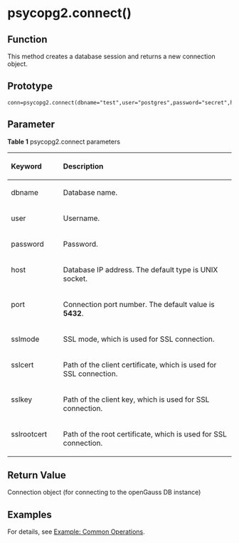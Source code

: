 # psycopg2.connect\(\)<a name="EN-US_TOPIC_0000001127193505"></a>

## Function<a name="section5708152714306"></a>

This method creates a database session and returns a new connection object.

## Prototype<a name="section441681310810"></a>

```
conn=psycopg2.connect(dbname="test",user="postgres",password="secret",host="127.0.0.1",port="5432")
```

## Parameter<a name="en-us_topic_0237120432_en-us_topic_0059778852_s1c9b27937d964eaba00ae77fe1cd2c71"></a>

**Table  1**  psycopg2.connect parameters

<a name="en-us_topic_0237120432_en-us_topic_0059778852_t82b61d38241342ffa2c83b3e50393841"></a>
<table><thead align="left"><tr id="en-us_topic_0237120432_en-us_topic_0059778852_r3ec068cec36347ccb83a7f18cf131215"><th class="cellrowborder" valign="top" width="23.27%" id="mcps1.2.3.1.1"><p id="en-us_topic_0237120432_en-us_topic_0059778852_a44a45da69b324aa4b5c1187191ec5c77"><a name="en-us_topic_0237120432_en-us_topic_0059778852_a44a45da69b324aa4b5c1187191ec5c77"></a><a name="en-us_topic_0237120432_en-us_topic_0059778852_a44a45da69b324aa4b5c1187191ec5c77"></a><strong id="b1618611144611"><a name="b1618611144611"></a><a name="b1618611144611"></a>Keyword</strong></p>
</th>
<th class="cellrowborder" valign="top" width="76.73%" id="mcps1.2.3.1.2"><p id="en-us_topic_0237120432_en-us_topic_0059778852_aee2bc08a3b8f47bf81fb032ef089ba6d"><a name="en-us_topic_0237120432_en-us_topic_0059778852_aee2bc08a3b8f47bf81fb032ef089ba6d"></a><a name="en-us_topic_0237120432_en-us_topic_0059778852_aee2bc08a3b8f47bf81fb032ef089ba6d"></a><strong id="b4742152214616"><a name="b4742152214616"></a><a name="b4742152214616"></a>Description</strong></p>
</th>
</tr>
</thead>
<tbody><tr id="en-us_topic_0237120432_en-us_topic_0059778852_r89c7807f135840058d4a248137b3ca08"><td class="cellrowborder" valign="top" width="23.27%" headers="mcps1.2.3.1.1 "><p id="p23111054217"><a name="p23111054217"></a><a name="p23111054217"></a>dbname</p>
</td>
<td class="cellrowborder" valign="top" width="76.73%" headers="mcps1.2.3.1.2 "><p id="p1393801515211"><a name="p1393801515211"></a><a name="p1393801515211"></a>Database name.</p>
</td>
</tr>
<tr id="row9119201612171"><td class="cellrowborder" valign="top" width="23.27%" headers="mcps1.2.3.1.1 "><p id="p41191016141710"><a name="p41191016141710"></a><a name="p41191016141710"></a>user</p>
</td>
<td class="cellrowborder" valign="top" width="76.73%" headers="mcps1.2.3.1.2 "><p id="p1011981671716"><a name="p1011981671716"></a><a name="p1011981671716"></a>Username.</p>
</td>
</tr>
<tr id="row10206172741720"><td class="cellrowborder" valign="top" width="23.27%" headers="mcps1.2.3.1.1 "><p id="p1720682713174"><a name="p1720682713174"></a><a name="p1720682713174"></a>password</p>
</td>
<td class="cellrowborder" valign="top" width="76.73%" headers="mcps1.2.3.1.2 "><p id="p17206227121719"><a name="p17206227121719"></a><a name="p17206227121719"></a>Password.</p>
</td>
</tr>
<tr id="row9558132361711"><td class="cellrowborder" valign="top" width="23.27%" headers="mcps1.2.3.1.1 "><p id="p15558152311177"><a name="p15558152311177"></a><a name="p15558152311177"></a>host</p>
</td>
<td class="cellrowborder" valign="top" width="76.73%" headers="mcps1.2.3.1.2 "><p id="p055862318177"><a name="p055862318177"></a><a name="p055862318177"></a>Database IP address. The default type is UNIX socket.</p>
</td>
</tr>
<tr id="row2254122041715"><td class="cellrowborder" valign="top" width="23.27%" headers="mcps1.2.3.1.1 "><p id="p3254132011713"><a name="p3254132011713"></a><a name="p3254132011713"></a>port</p>
</td>
<td class="cellrowborder" valign="top" width="76.73%" headers="mcps1.2.3.1.2 "><p id="p1025412205170"><a name="p1025412205170"></a><a name="p1025412205170"></a>Connection port number. The default value is <strong id="b111923917519"><a name="b111923917519"></a><a name="b111923917519"></a>5432</strong>.</p>
</td>
</tr>
<tr id="row14959113116103"><td class="cellrowborder" valign="top" width="23.27%" headers="mcps1.2.3.1.1 "><p id="p695903120107"><a name="p695903120107"></a><a name="p695903120107"></a>sslmode</p>
</td>
<td class="cellrowborder" valign="top" width="76.73%" headers="mcps1.2.3.1.2 "><p id="p13959133131018"><a name="p13959133131018"></a><a name="p13959133131018"></a>SSL mode, which is used for SSL connection.</p>
</td>
</tr>
<tr id="row325618713115"><td class="cellrowborder" valign="top" width="23.27%" headers="mcps1.2.3.1.1 "><p id="p1625618720112"><a name="p1625618720112"></a><a name="p1625618720112"></a>sslcert</p>
</td>
<td class="cellrowborder" valign="top" width="76.73%" headers="mcps1.2.3.1.2 "><p id="p1325711719111"><a name="p1325711719111"></a><a name="p1325711719111"></a>Path of the client certificate, which is used for SSL connection.</p>
</td>
</tr>
<tr id="row244441401113"><td class="cellrowborder" valign="top" width="23.27%" headers="mcps1.2.3.1.1 "><p id="p104444141118"><a name="p104444141118"></a><a name="p104444141118"></a>sslkey</p>
</td>
<td class="cellrowborder" valign="top" width="76.73%" headers="mcps1.2.3.1.2 "><p id="p1444410148119"><a name="p1444410148119"></a><a name="p1444410148119"></a>Path of the client key, which is used for SSL connection.</p>
</td>
</tr>
<tr id="row16486192031112"><td class="cellrowborder" valign="top" width="23.27%" headers="mcps1.2.3.1.1 "><p id="p24860207112"><a name="p24860207112"></a><a name="p24860207112"></a>sslrootcert</p>
</td>
<td class="cellrowborder" valign="top" width="76.73%" headers="mcps1.2.3.1.2 "><p id="p1548642011112"><a name="p1548642011112"></a><a name="p1548642011112"></a>Path of the root certificate, which is used for SSL connection.</p>
</td>
</tr>
</tbody>
</table>

## Return Value<a name="section899452817814"></a>

Connection object \(for connecting to the openGauss DB instance\)

## Examples<a name="section4160944682"></a>

For details, see  [Example: Common Operations](example-common-operations-psycopg.md).

